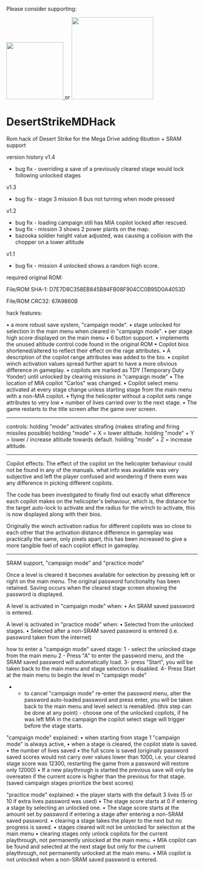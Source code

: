 Please consider supporting:

<a href="https://www.buymeacoffee.com/nani16bit" target="_blank">
  <img src="https://cdn.buymeacoffee.com/buttons/v2/default-yellow.png" width="150" />
</a> 
or 
<a href="https://github.com/sponsors/irmaosver-e" target="_blank">
<img src="https://img.shields.io/badge/GitHub%20Sponsors-brightgreen" width="215" />
</a>

# DesertStrikeMDHack
Rom hack of Desert Strike for the Mega Drive adding 6button + SRAM support

version history
v1.4
* bug fix - overriding a save of a previously cleared stage would lock following unlocked stages

v1.3
* bug fix - stage 3 mission 8 bus not turning when mode pressed

v1.2
* bug fix - loading campaign still has MIA copilot locked after rescued.
* bug fix - mission 3 shows 2 power plants on the map.
* bazooka soldier height value adjusted, was causing a collision with the chopper on a lower altitude

v1.1
* bug fix - mission 4 unlocked shows a random high score.

required original ROM:

File/ROM SHA-1: D7E7D8C358EB845B84FB08F904CC0B95D0A4053D

File/ROM CRC32: 67A9860B

hack features:

• a more robust save system, "campaign mode".
• stage unlocked for selection in the main menu when cleared in "campaign mode".
• per stage high score displayed on the main menu
• 6 button support.
• implements the unused altitude control code found in the original ROM
• Copilot bios shortened/altered to reflect their effect on the rage attributes.
• A description of the copilot range attributes was added to the bio.
• copilot winch activation values spread further apart to have a more obvious difference in gameplay.
• copilots are marked as TDY (Temporary Duty Yonder) until unlocked by clearing missions in "campaign mode"
• The location of MIA copilot "Carlos" was changed.
• Copilot select menu activated at every stage change unless starting stage from the main menu with a non-MIA copilot.
• flying the helicopter without a copilot sets range attributes to very low
• number of lives carried over to the next stage.
• The game restarts to the title screen after the game over screen.

------------------------
controls:
holding "mode" activates strafing  (makes strafing and firing missiles possible)
holding "mode" + X = lower altitude.
holding "mode" + Y = lower / increase altitude towards default.
holding "mode" + Z = increase altitude.

---------------------
Copilot effects:
The effect of the copilot on the helicopter behaviour could not be found in any of the manuals. what info was available was very subjective and left the player confused and wondering if there even was any difference in picking different copilots. 

The code has been investigated to finally find out exactly what difference each copilot makes on the helicopter's behaviour, which is,  the distance for the target auto-lock to activate and the radius for the winch to activate, this is now displayed along with their bios.

Originally the winch activation radius for different copilots was so close to each other that the activation distance difference in gameplay was practically the same, only pixels apart, this has been increased to give a more tangible feel of each copilot effect in gameplay.

------------------
SRAM support, "campaign mode" and "practice mode"

Once a level is cleared it becomes available for selection by pressing left or right on the main menu.
The original password functionality has been retained.
Saving occurs when the cleared stage screen showing the password is displayed.

A level is activated in "campaign mode" when:
• An SRAM saved password is entered.

A level is activated in "practice mode" when:
• Selected from the unlocked stages.
• Selected after a non-SRAM saved password is entered  (i.e. password taken from the internet)

how to enter a "campaign mode" saved stage:
1 - select the unlocked stage from the main menu
2 - Press "A" to enter the password menu, and the SRAM saved password will automatically load.
3- press "Start",  you will be taken back to the main menu and stage selection is disabled.
4- Press Start at the main menu to begin the level in "campaign mode"
* -  to cancel "campaign mode" re-enter the password menu, alter the password auto-loaded password and press enter, you will be taken back to the main menu and level select is reenabled.
(this step can be done at any point) - choose one of the unlocked copilots, if he was left MIA in the campaign the copilot select stage will trigger before the stage starts.

"campaign mode" explained:
• when starting from stage 1 "campaign mode" is always active, 
• when a stage is cleared, the copilot state is saved.
• the number of lives saved
• the full score is saved (originally password saved scores would not carry over values lower than 1000, i.e. your cleared stage score was 12300, restarting the game from a password will restore only 12000) 
• If a new playthrough is started the previous save will only be overeaten if the current score is higher than the previous for that stage. (saved campaign stages prioritize the best scores)

"practice mode" explained:
• the player starts with the default 3 lives (5 or 10 if extra lives password was used)
• The stage score starts at 0 if entering a stage by selecting an unlocked one.
• The stage score starts at the amount set by password if entering a stage after entering a non-SRAM saved password.
• clearing a stage takes the player to the next but no progress is saved.
• stages cleared will not be unlocked for selection at the main menu
• clearing stages only unlock copilots for the current playthrough, not permanently unlocked at the main menu.
• MIA copilot can be found and selected at the next stage but only for the current playthrough, not permanently unlocked at the main menu.
• MIA copilot is not unlocked when a non-SRAM saved password is entered.

